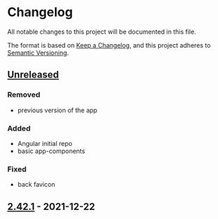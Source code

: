 # Changelog
All notable changes to this project will be documented in this file.

The format is based on [Keep a Changelog](https://keepachangelog.com/en/1.0.0/),
and this project adheres to [Semantic Versioning](https://semver.org/spec/v2.0.0.html).

## [Unreleased]
### Removed
- previous version of the app

### Added
- Angular initial repo
- basic app-components

### Fixed
- back favicon

## [2.42.1] - 2021-12-22

[Unreleased]: https://github.com/ArtemNikolaev/toLiveToPay/compare/v2.42.1...HEAD
[2.42.1]: https://github.com/ArtemNikolaev/toLiveToPay/releases/tag/v2.42.1

